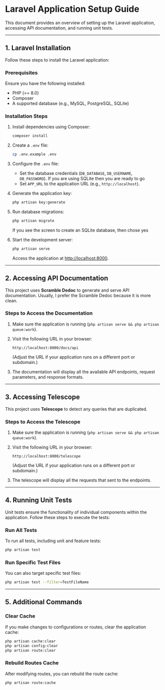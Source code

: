# Laravel Application Setup Guide

This document provides an overview of setting up the Laravel application, accessing API documentation, and running unit tests.

---

## **1. Laravel Installation**

Follow these steps to install the Laravel application:

### **Prerequisites**

Ensure you have the following installed:

-   PHP (>= 8.0)
-   Composer
-   A supported database (e.g., MySQL, PostgreSQL, SQLite)

### **Installation Steps**

1. Install dependencies using Composer:

    ```bash
    composer install
    ```

2. Create a `.env` file:

    ```bash
    cp .env.example .env
    ```

3. Configure the `.env` file:

    - Set the database credentials (`DB_DATABASE`, `DB_USERNAME`, `DB_PASSWORD`). If you are using SQLite then you are ready to go
    - Set `APP_URL` to the application URL (e.g., `http://localhost`).

4. Generate the application key:

    ```bash
    php artisan key:generate
    ```

5. Run database migrations:

    ```bash
    php artisan migrate
    ```

    If you see the screen to create an SQLite database, then chose yes

6. Start the development server:

    ```bash
    php artisan serve
    ```

    Access the application at [http://localhost:8000](http://localhost:8000).

---

## **2. Accessing API Documentation**

This project uses **Scramble Dedoc** to generate and serve API documentation. Usually, I prefer the Scramble Dedoc because it is more clean.

### **Steps to Access the Documentation**

1. Make sure the application is running (`php artisan serve && php artisan queue:work`).
2. Visit the following URL in your browser:

    ```
    http://localhost:8000/docs/api
    ```

    (Adjust the URL if your application runs on a different port or subdomain.)

3. The documentation will display all the available API endpoints, request parameters, and response formats.

---

## **3. Accessing Telescope**

This project uses **Telescope** to detect any queries that are duplicated.

### **Steps to Access the Telescope**

1. Make sure the application is running (`php artisan serve && php artisan queue:work`).
2. Visit the following URL in your browser:

    ```
    http://localhost:8000/telescope
    ```

    (Adjust the URL if your application runs on a different port or subdomain.)

3. The telescope will display all the requests that sent to the endpoints.

---

## **4. Running Unit Tests**

Unit tests ensure the functionality of individual components within the application. Follow these steps to execute the tests:

### **Run All Tests**

To run all tests, including unit and feature tests:

```bash
php artisan test
```

### **Run Specific Test Files**

You can also target specific test files:

```bash
php artisan test --filter=TestFileName
```

---

## **5. Additional Commands**

### **Clear Cache**

If you make changes to configurations or routes, clear the application cache:

```bash
php artisan cache:clear
php artisan config:clear
php artisan route:clear
```

### **Rebuild Routes Cache**

After modifying routes, you can rebuild the route cache:

```bash
php artisan route:cache
```

